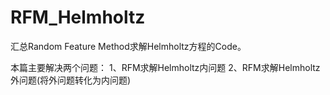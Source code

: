 # RFM_Helmholtz
汇总Random Feature Method求解Helmholtz方程的Code。

本篇主要解决两个问题：
1、RFM求解Helmholtz内问题
2、RFM求解Helmholtz外问题(将外问题转化为内问题)
